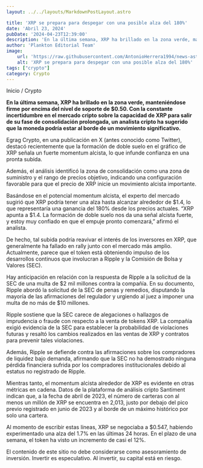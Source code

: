 ```yaml
---
layout: ../../layouts/MarkdownPostLayout.astro

title: 'XRP se prepara para despegar con una posible alza del 180%'
date: 'Abril 23, 2024'
pubDate: '2024-04-23T12:39:00'
description: 'En la última semana, XRP ha brillado en la zona verde, manteniéndose firme por encima del nivel de soporte de $0.50.'
author: 'Plankton Editorial Team'
image:
    url: 'https://raw.githubusercontent.com/AntonioHerrera1994/news-astro/master/src/assets/crypto/crypto92.webp'
    alt: 'XRP se prepara para despegar con una posible alza del 180%'
tags: ["crypto"]
category: Crypto
---
```


<span><a href="/" style="text-decoration:none;color:#0F1416">Inicio</a> / <a href="/crypto" style="text-decoration:none;color:#0F1416">Crypto</a></span>


<p style="font-weight: bold;">En la última semana, XRP ha brillado en la zona verde, manteniéndose firme por encima del nivel de soporte de $0.50. Con la constante incertidumbre en el mercado cripto sobre la capacidad de XRP para salir de su fase de consolidación prolongada, un analista cripto ha sugerido que la moneda podría estar al borde de un movimiento significativo.</p>

Egrag Crypto, en una publicación en X (antes conocido como Twitter), destacó recientemente que la formación de doble suelo en el gráfico de XRP señala un fuerte momentum alcista, lo que infunde confianza en una pronta subida.

Además, el análisis identificó la zona de consolidación como una zona de suministro y el rango de precios objetivo, indicando una configuración favorable para que el precio de XRP inicie un movimiento alcista importante.

Basándose en el potencial momentum alcista, el experto del mercado sugirió que XRP podría tener una alza hasta alcanzar alrededor de $1.4, lo que representaría una ganancia del 180% desde los precios actuales. “XRP apunta a $1.4. La formación de doble suelo nos da una señal alcista fuerte, y estoy muy confiado en que el empuje pronto comenzará,” afirmó el analista.

De hecho, tal subida podría reavivar el interés de los inversores en XRP, que generalmente ha fallado en rally junto con el mercado más amplio. Actualmente, parece que el token está obteniendo impulso de los desarrollos continuos que involucran a Ripple y la Comisión de Bolsa y Valores (SEC).

Hay anticipación en relación con la respuesta de Ripple a la solicitud de la SEC de una multa de $2 mil millones contra la compañía. En su documento, Ripple abordó la solicitud de la SEC de penas y remedios, disputando la mayoría de las afirmaciones del regulador y urgiendo al juez a imponer una multa de no más de $10 millones.

Ripple sostiene que la SEC carece de alegaciones o hallazgos de imprudencia o fraude con respecto a la venta de tokens XRP. La compañía exigió evidencia de la SEC para establecer la probabilidad de violaciones futuras y resaltó los cambios realizados en las ventas de XRP y contratos para prevenir tales violaciones.

Además, Ripple se defiende contra las afirmaciones sobre los compradores de liquidez bajo demanda, afirmando que la SEC no ha demostrado ninguna pérdida financiera sufrida por los compradores institucionales debido al estatus no registrado de Ripple.

Mientras tanto, el momentum alcista alrededor de XRP es evidente en otras métricas en cadena. Datos de la plataforma de análisis cripto Santiment indican que, a la fecha de abril de 2023, el número de carteras con al menos un millón de XRP se encuentra en 2,013, justo por debajo del pico previo registrado en junio de 2023 y al borde de un máximo histórico por solo una cartera.
 
Al momento de escribir estas líneas, XRP se negociaba a $0.547, habiendo experimentado una alza del 1.7% en las últimas 24 horas. En el plazo de una semana, el token ha visto un incremento de casi el 12%.

El contenido de este sitio no debe considerarse como asesoramiento de inversión. Invertir es especulativo. Al invertir, su capital está en riesgo.

